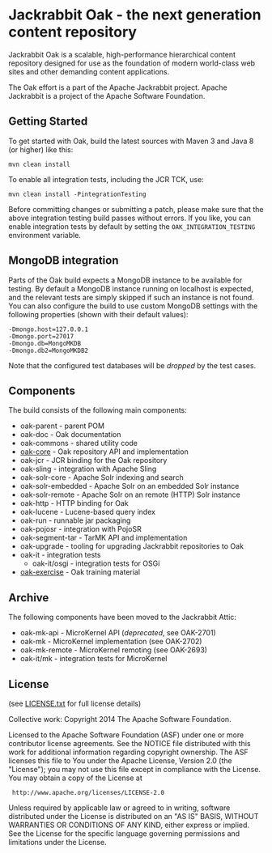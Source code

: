 Jackrabbit Oak - the next generation content repository
=======================================================

Jackrabbit Oak is a scalable, high-performance hierarchical content
repository designed for use as the foundation of modern world-class
web sites and other demanding content applications.

The Oak effort is a part of the Apache Jackrabbit project.
Apache Jackrabbit is a project of the Apache Software Foundation.

Getting Started 
---------------

To get started with Oak, build the latest sources with
Maven 3 and Java 8 (or higher) like this:

    mvn clean install

To enable all integration tests, including the JCR TCK, use:

    mvn clean install -PintegrationTesting

Before committing changes or submitting a patch, please make sure that
the above integration testing build passes without errors. If you like,
you can enable integration tests by default by setting the
`OAK_INTEGRATION_TESTING` environment variable.

MongoDB integration
-------------------

Parts of the Oak build expects a MongoDB instance to be available for
testing. By default a MongoDB instance running on localhost is expected,
and the relevant tests are simply skipped if such an instance is not found.
You can also configure the build to use custom MongoDB settings with the
following properties (shown with their default values):

    -Dmongo.host=127.0.0.1
    -Dmongo.port=27017
    -Dmongo.db=MongoMKDB
    -Dmongo.db2=MongoMKDB2

Note that the configured test databases will be *dropped* by the test cases.

Components
----------

The build consists of the following main components:

  - oak-parent        - parent POM
  - oak-doc           - Oak documentation
  - oak-commons       - shared utility code
  - [oak-core][1]     - Oak repository API and implementation
  - oak-jcr           - JCR binding for the Oak repository
  - oak-sling         - integration with Apache Sling
  - oak-solr-core     - Apache Solr indexing and search
  - oak-solr-embedded - Apache Solr on an embedded Solr instance
  - oak-solr-remote   - Apache Solr on an remote (HTTP) Solr instance
  - oak-http          - HTTP binding for Oak
  - oak-lucene        - Lucene-based query index
  - oak-run           - runnable jar packaging
  - oak-pojosr        - integration with PojoSR
  - oak-segment-tar   - TarMK API and implementation
  - oak-upgrade       - tooling for upgrading Jackrabbit repositories to Oak
  - oak-it            - integration tests
    - oak-it/osgi     - integration tests for OSGi
  - [oak-exercise][2] - Oak training material

  [1]: oak-core/README.md
  [2]: oak-exercise/README.md

Archive
-------

The following components have been moved to the Jackrabbit Attic:

  - oak-mk-api        - MicroKernel API (_deprecated_, see OAK-2701)
  - oak-mk            - MicroKernel implementation  (see OAK-2702)
  - oak-mk-remote     - MicroKernel remoting  (see OAK-2693)
  - oak-it/mk         - integration tests for MicroKernel

License
-------

(see [LICENSE.txt](LICENSE.txt) for full license details)

Collective work: Copyright 2014 The Apache Software Foundation.

Licensed to the Apache Software Foundation (ASF) under one or more
contributor license agreements.  See the NOTICE file distributed with
this work for additional information regarding copyright ownership.
The ASF licenses this file to You under the Apache License, Version 2.0
(the "License"); you may not use this file except in compliance with
the License.  You may obtain a copy of the License at

     http://www.apache.org/licenses/LICENSE-2.0

Unless required by applicable law or agreed to in writing, software
distributed under the License is distributed on an "AS IS" BASIS,
WITHOUT WARRANTIES OR CONDITIONS OF ANY KIND, either express or implied.
See the License for the specific language governing permissions and
limitations under the License.

